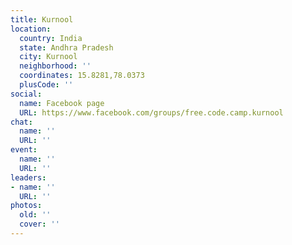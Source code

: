 ```yaml
---
title: Kurnool
location:
  country: India
  state: Andhra Pradesh
  city: Kurnool
  neighborhood: ''
  coordinates: 15.8281,78.0373
  plusCode: ''
social:
  name: Facebook page
  URL: https://www.facebook.com/groups/free.code.camp.kurnool
chat:
  name: ''
  URL: ''
event:
  name: ''
  URL: ''
leaders:
- name: ''
  URL: ''
photos:
  old: ''
  cover: ''
---
```

